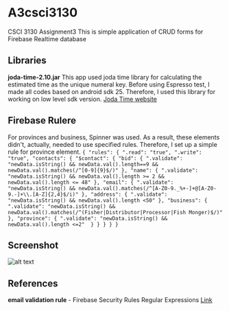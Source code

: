 # A3csci3130

CSCI 3130 Assignment3
This is simple application of CRUD forms for Firebase Realtime database 

## Libraries
**joda-time-2.10.jar**
This app used joda time library for calculating the estimated time as the unique numeral key.
Before using Espresso test, I made all codes based on android sdk 25. Therefore, I used this library for working on low level sdk version.
[Joda Time website](http://www.joda.org/joda-time/)

## Firebase Rulere
For provinces and business, Spinner was used. As a result, these elements didn't, actually, needed to use specified rules.
Therefore, I set up a simple rule for province element.
`
{
  "rules": {
    ".read": "true",
    ".write": "true",
    "contacts": {
      "$contact": {
        "bid": {
          ".validate": "newData.isString() && newData.val().length==9 && newData.val().matches(/^[0-9]{9}$/)"
        },
        "name": {
          ".validate": "newData.isString() && newData.val().length >= 2 && newData.val().length <= 48"
        },
        "email": {
          ".validate": "newData.isString() && newData.val().matches(/^[A-Z0-9._%+-]+@[A-Z0-9.-]+\\.[A-Z]{2,4}$/i)"
        },
        "address": {
          ".validate": "newData.isString() && newData.val().length <50"
        },
        "business": {
          ".validate": "newData.isString() && newData.val().matches(/^(Fisher|Distributor|Processor|Fish Monger)$/)"
        },
        "province": {
          ".validate": "newData.isString() && newData.val().length <=2" 
        }
      }
    }
  }
}
`
## Screenshot
![alt text](https://github.com/jw670207/A3csci3130/master/screenshot.jpeg "App Screenshot")

## References
**email validation rule** - Firebase Security Rules Regular Expressions
[Link](https://firebase.google.com/docs/reference/security/database/regex)
  
